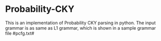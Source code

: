 # Probability-CKY
This is an implementation of Probability CKY parsing in python. The input grammar is as same as L1 grammar, which is shown in a sample grammar file #pcfg.txt#

